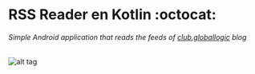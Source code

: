 # RSS Reader en Kotlin :octocat:
######  Simple Android application that reads the feeds of [club.globallogic](http://club.globallogic.com.ar/) blog

![alt tag](https://raw.github.com/globallogicargentina/android-rssreader/master/android-rss.png)